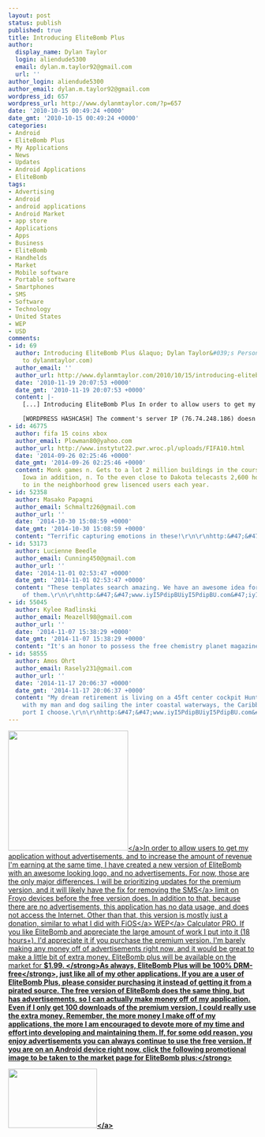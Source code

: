 ```yaml
---
layout: post
status: publish
published: true
title: Introducing EliteBomb Plus
author:
  display_name: Dylan Taylor
  login: aliendude5300
  email: dylan.m.taylor92@gmail.com
  url: ''
author_login: aliendude5300
author_email: dylan.m.taylor92@gmail.com
wordpress_id: 657
wordpress_url: http://www.dylanmtaylor.com/?p=657
date: '2010-10-15 00:49:24 +0000'
date_gmt: '2010-10-15 00:49:24 +0000'
categories:
- Android
- EliteBomb Plus
- My Applications
- News
- Updates
- Android Applications
- EliteBomb
tags:
- Advertising
- Android
- android applications
- Android Market
- app store
- Applications
- Apps
- Business
- EliteBomb
- Handhelds
- Market
- Mobile software
- Portable software
- Smartphones
- SMS
- Software
- Technology
- United States
- WEP
- USD
comments:
- id: 69
  author: Introducing EliteBomb Plus &laquo; Dylan Taylor&#039;s Personal Blog (moved
    to dylanmtaylor.com)
  author_email: ''
  author_url: http://www.dylanmtaylor.com/2010/10/15/introducing-elitebomb-plus/
  date: '2010-11-19 20:07:53 +0000'
  date_gmt: '2010-11-19 20:07:53 +0000'
  content: |-
    [...] Introducing EliteBomb Plus In order to allow users to get my application without advertisements, and to increase the amount of revenue I&#8217;m earning at the same time, I have created a new version of EliteBomb with an awesome looking logo, and no advertisements. For now, those are the only major differences. I will be prioritizing updates for the premium version, and it will likely have the fix for removing the SMS limit on Froyo devices before the free version does. In addition to that, because there are no advertisements, this application has no data usage, and does not access the Internet. Other than that, this version is mostly just a donation, similar to what I did with FiOS WEP Calculator PRO. If you like EliteBomb and appreciate the large amount of work I put into it (18 hours+), I&#8217;d appreciate it if you purchase the premium version. I&#8217;m barely making any money off of advertisements right now, and it would be great to make a little bit of extra money. EliteBomb plus will be available on the market for $1.99. As always, EliteBomb Plus will be 100% DRM-free, just like all of my other applications. If you are a user of EliteBomb Plus, please consider purchasing it instead of getting it from a pirated source. The free version of EliteBomb does the same thing, but has advertisements, so I can actually make money off of my application. Even if I only get 100 downloads of the premium version, I could really use the extra money. Remember, the more money I make off of my applications, the more I am encouraged to devote more of my time and effort into developing and maintaining them. If, for some odd reason, you enjoy advertisements you can always continue to use the free version. If you are on an Android device right now, click the following promotional image to be taken to the market page for EliteBomb plus: [...]

    [WORDPRESS HASHCASH] The comment's server IP (76.74.248.186) doesn't match the comment's URL host IP (72.233.2.58) and so is spam.
- id: 46775
  author: fifa 15 coins xbox
  author_email: Plowman80@yahoo.com
  author_url: http://www.instytut22.pwr.wroc.pl/uploads/FIFA10.html
  date: '2014-09-26 02:25:46 +0000'
  date_gmt: '2014-09-26 02:25:46 +0000'
  content: Monk games n. Gets to a lot 2 million buildings in the course of mn, Wisconsin,
    Iowa in addition, n. To the even close to Dakota telecasts 2,600 hours time relating
    to in the neighborhood grew lisenced users each year.
- id: 52358
  author: Masako Papagni
  author_email: Schmaltz26@gmail.com
  author_url: ''
  date: '2014-10-30 15:08:59 +0000'
  date_gmt: '2014-10-30 15:08:59 +0000'
  content: "Terrific capturing emotions in these!\r\n\r\nhttp:&#47;&#47;www.iyI5PdipBUiyI5PdipBU.com&#47;iyI5PdipBUiyI5PdipBU"
- id: 53173
  author: Lucienne Beedle
  author_email: Cunning450@gmail.com
  author_url: ''
  date: '2014-11-01 02:53:47 +0000'
  date_gmt: '2014-11-01 02:53:47 +0000'
  content: "These templates search amazing. We have an awesome idea for an individual
    of them.\r\n\r\nhttp:&#47;&#47;www.iyI5PdipBUiyI5PdipBU.com&#47;iyI5PdipBUiyI5PdipBU"
- id: 55045
  author: Kylee Radlinski
  author_email: Meazell98@gmail.com
  author_url: ''
  date: '2014-11-07 15:38:29 +0000'
  date_gmt: '2014-11-07 15:38:29 +0000'
  content: "It's an honor to possess the free chemistry planet magazine app.\r\n\r\nhttp:&#47;&#47;www.iyI5PdipBUiyI5PdipBU.com&#47;iyI5PdipBUiyI5PdipBU"
- id: 58555
  author: Amos Ohrt
  author_email: Rasely231@gmail.com
  author_url: ''
  date: '2014-11-17 20:06:37 +0000'
  date_gmt: '2014-11-17 20:06:37 +0000'
  content: "My dream retirement is living on a 45ft center cockpit Hunter sailboat
    with my man and dog sailing the inter coastal waterways, the Caribbean, and any
    port I choose.\r\n\r\nhttp:&#47;&#47;www.iyI5PdipBUiyI5PdipBU.com&#47;iyI5PdipBUiyI5PdipBU"
---
```

<p><a href="http:&#47;&#47;www.dylanmtaylor.com&#47;wp-content&#47;uploads&#47;2010&#47;10&#47;nuke-clear-orangeish-extreme.png"><img class="alignleft size-medium wp-image-658" title="nuke-clear-orangeish-extreme" src="http:&#47;&#47;www.dylanmtaylor.com&#47;wp-content&#47;uploads&#47;2010&#47;10&#47;nuke-clear-orangeish-extreme.png?w=300" alt="" width="243" height="243" &#47;><&#47;a>In order to allow users to get my application without advertisements, and to increase the amount of revenue I'm earning at the same time, I have created a new version of EliteBomb with an awesome looking logo, and no advertisements. For now, those are the only major differences. I will be prioritizing updates for the premium version, and it will likely have the fix for removing the <a class="zem_slink" title="SMS" rel="wikipedia" href="http:&#47;&#47;en.wikipedia.org&#47;wiki&#47;SMS">SMS<&#47;a> limit on Froyo devices before the free version does. In addition to that, because there are no advertisements, this application has no data usage, and does not access the Internet. Other than that, this version is mostly just a donation, similar to what I did with <a class="zem_slink" title="Verizon FiOS" rel="wikipedia" href="http:&#47;&#47;en.wikipedia.org&#47;wiki&#47;Verizon_FiOS">FiOS<&#47;a> <a class="zem_slink" title="Wired Equivalent Privacy" rel="wikipedia" href="http:&#47;&#47;en.wikipedia.org&#47;wiki&#47;Wired_Equivalent_Privacy">WEP<&#47;a> Calculator PRO. If you like EliteBomb and appreciate the large amount of work I put into it (18 hours+), I'd appreciate it if you purchase the premium version. I'm barely making any money off of advertisements right now, and it would be great to make a little bit of extra money.  EliteBomb plus will be available on the market for <strong>$1.99. <&#47;strong>As always, EliteBomb Plus will be <strong>100% DRM-free<&#47;strong>, just like all of my other applications. If you are a user of EliteBomb Plus, please consider purchasing it instead of getting it from a pirated source. The free version of EliteBomb does the same thing, but has advertisements, so I can actually make money off of my application. Even if I only get 100 downloads of the premium version, I could really use the extra money. Remember, the more money I make off of my applications, the more I am encouraged to devote more of my time and effort into developing and maintaining them. If, for some odd reason, you enjoy advertisements you can always continue to use the free version. If you are on an Android device right now, click the following promotional image to be taken to the market page for EliteBomb plus:<strong><&#47;strong></p>
<p><a href="http:&#47;&#47;market.android.com&#47;details?id=com.dylantaylor.elitebomb_plus"><img class="alignleft size-full wp-image-660" title="elitebomb-promo-plus" src="http:&#47;&#47;www.dylanmtaylor.com&#47;wp-content&#47;uploads&#47;2010&#47;10&#47;elitebomb-promo-plus.png" alt="" width="180" height="120" &#47;><&#47;a></p>
<div id="_mcePaste" class="mcePaste" style="position:absolute;left:-10000px;top:102px;width:1px;height:1px;overflow:hidden;">com.dylantaylor.elitebomb_premium<strong>$<&#47;strong><&#47;div></p>
